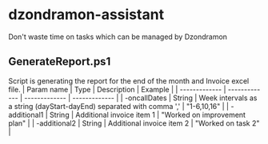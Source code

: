 # dzondramon-assistant
Don't waste time on tasks which can be managed by Dzondramon

## GenerateReport.ps1
Script is generating the report for the end of the month and Invoice excel file.
| Param name  | Type | Description | Example |
| ------------- | ------------- | ------------- | ------------- |
| -oncallDates  | String  | Week intervals as a string (dayStart-dayEnd) separated with comma  ',' | "1-6,10,16" |
| -additional1  | String  | Additional invoice item 1 | "Worked on improvement plan" |
| -additional2  | String  | Additional invoice item 2 | "Worked on task 2" |
